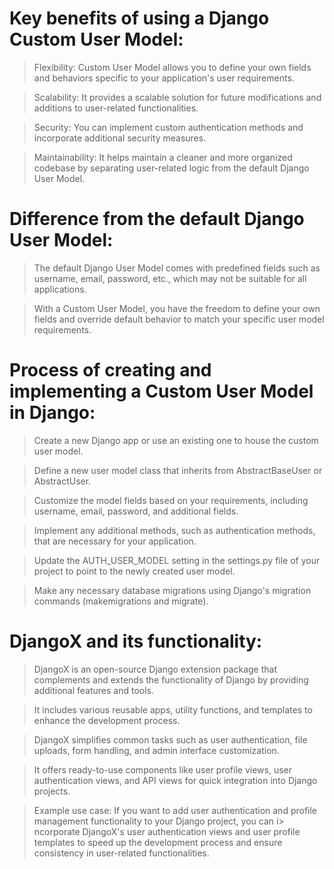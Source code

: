 # Key benefits of using a Django Custom User Model:

> Flexibility: Custom User Model allows you to define your own fields and behaviors specific to your application's user requirements.

> Scalability: It provides a scalable solution for future modifications and additions to user-related functionalities.

> Security: You can implement custom authentication methods and incorporate additional security measures.

> Maintainability: It helps maintain a cleaner and more organized codebase by separating user-related logic from the default Django User Model.

# Difference from the default Django User Model:

> The default Django User Model comes with predefined fields such as username, email, password, etc., which may not be suitable for all applications.

> With a Custom User Model, you have the freedom to define your own fields and override default behavior to match your specific user model requirements.

# Process of creating and implementing a Custom User Model in Django:

> Create a new Django app or use an existing one to house the custom user model.

> Define a new user model class that inherits from AbstractBaseUser or AbstractUser.

> Customize the model fields based on your requirements, including username, email, password, and additional fields.

> Implement any additional methods, such as authentication methods, that are necessary for your application.

> Update the AUTH_USER_MODEL setting in the settings.py file of your project to point to the newly created user model.

> Make any necessary database migrations using Django's migration commands (makemigrations and migrate).

# DjangoX and its functionality:

> DjangoX is an open-source Django extension package that complements and extends the functionality of Django by providing additional features and tools.

> It includes various reusable apps, utility functions, and templates to enhance the development process.

> DjangoX simplifies common tasks such as user authentication, file uploads, form handling, and admin interface customization.

> It offers ready-to-use components like user profile views, user authentication views, and API views for quick integration into Django projects.

> Example use case: If you want to add user authentication and profile management functionality to your Django project, you can i> ncorporate DjangoX's user authentication views and user profile templates to speed up the development process and ensure consistency in user-related functionalities.